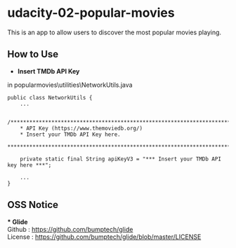 # udacity-02-popular-movies
This is an app to allow users to discover the most popular movies playing.


## How to Use
- **Insert TMDb API Key**  

in popularmovies\utilities\NetworkUtils.java

    public class NetworkUtils {
        ...
        
        /**************************************************************************
        * API Key (https://www.themoviedb.org/)
        * Insert your TMDb API Key here.
        **************************************************************************/

        private static final String apiKeyV3 = "*** Insert your TMDb API key here ***";
        
        ...
    }

## OSS Notice
**\* Glide**    
Github : https://github.com/bumptech/glide  
License : https://github.com/bumptech/glide/blob/master/LICENSE
